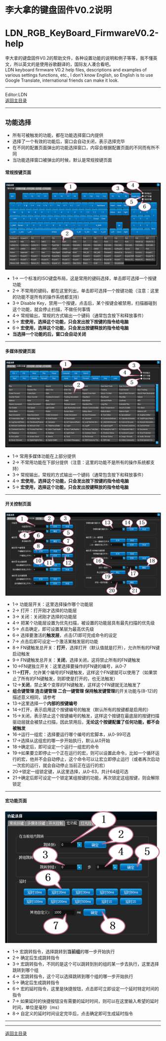 ﻿李大拿的键盘固件V0.2说明
=====================
LDN_RGB_KeyBoard_FirmwareV0.2-help
=====================
李大拿的键盘固件V0.2的帮助文件，各种设置功能的说明和例子等等，我不懂英文，所以英文的是使用谷歌翻译的，国际友人凑合看吧。<br>
LDN keyboard firmware V0.2 help files, descriptions and examples of various settings functions, etc., I don't know English, so English is to use Google Translate, international friends can make it look.
****
Editor:LDN<br>
[返回主目录](https://github.com/lswhome/LDN_RGB_KeyBoard_FirmwareV0.2-help "点击返回")
****
## 功能选择
   * 所有可被触发的功能，都在功能选择窗口内提供
   * 选择了一个有效的功能后，窗口会自动关闭，表示选择完毕
   * 在不同的配置页面弹出的功能选择窗口，内容会根据配置页面的不同而有所不同
   * 当功能选择窗口被弹出的时候，默认是常规按键页面
#### 常规按键页面
![](FuncSelect_NormalKey.png)
   * 1-> 一个标准的ISO键盘布局，这是常用的键码选择，单击即可选择一个按键功能
   * 2-> 不常用的键码，都在这里列出，单击即可选择一个按键功能（注意：这里的功能不是所有的操作系统都支持）
   * 3-> Disable Key，禁用一个按键，点击后，某个按键会被禁用，扫描器碰到这个功能，就会停止扫描，不做任何事情
   * 4-> 常规输出，常规的方式输出一个键码（通常包含按下和释放事件）
   * 5-> **宏使用，选择这个功能，只会发出按下按键的指令给电脑**
   * 6-> **宏使用，选择这个功能，只会发出按键释放的指令给电脑**
   * **当选择一个功能的后，窗口会自动关闭**
----
#### 多媒体按键页面
![](FuncSelect_MediaKey.png)
   * 1-> 常用多媒体功能在上部分提供
   * 2-> 不常用功能在下部分提供（注意：这里的功能不是所有的操作系统都支持）
   * 3-> 常规输出，常规的方式输出一个键码（通常包含按下和释放事件）
   * 4-> **宏使用，选择这个功能，只会发出按下按键的指令给电脑**
   * 5-> **宏使用，选择这个功能，只会发出按键释放的指令给电脑**
----
#### 开关控制页面
![](FuncSelect_Switch.png)
   * 1-> 功能层开关：这里选择操作哪个功能层
   * 2-> 打开：打开刚才选择的功能层
   * 3-> 关闭：关闭刚才选择的功能层
   * 4-> 把某个功能层设置为优先扫描，被设置的功能层具有最先扫描的优先级
   * 5-> 点击确定，即可设置某层为最高优先级
   * 6-> 选择要激活的**触发层**，点击(7)即可完成命令的设定
   * 7-> 点击后即可设定一个激活某触发层的功能
   * 8-> FN键触发总开关：**打开**，选择打开（默认值就是打开），允许所有的FN键启动触发
   * 9-> FN键触发总开关：**关闭**，选择关闭，这将禁止所有的FN键触发
   * 10->FN键独立开关：这里选择要操作的FN键的编号，从0-7
   * 11->**打开**，允许某个编号的FN键触发，这样这个FN键就可以使用了（如果禁止了所有的FN键触发，则即使是打开的，也无法触发）
   * 12->**关闭**，禁止某个变厚的FN键触发，这样这个FN键就无法触发了
   * **组合键管理 连击键管理 二合一键管理 保持触发键管理**的开关功能与(8-12)的描述意义相同，请参考
   * 13->这里选择一个**内部的按键编号**
   * 14->打开，表示启用这个按键编号的触发（默认所有的按键都是启用的）
   * 15->关闭，表示禁止这个按键编号的触发，这样这个按键在最底层的按键扫描驱动层就会被禁止扫描，因此禁用后，**无论这个按键配置了任何功能，都不会被触发**
   * 16->运行一组宏：选择要运行哪个编号的宏脚本，从0-99可选
   * 17->选择从这组宏的哪一步开始执行，默认从0开始
   * 18->确定后，即可设定一个运行一组宏的命令
   * 19->如果要立即停止一个正在运行的宏，则可以设置此命令，比如一个循环运行的宏，他并不会自动停止，这个命令可以让宏立即停止运行（或者再次启动一次宏的运行，就会自动停止当前正在运行的宏）
   * 20->锁定一组锁定键，从这里选择，从0-63，共计64组可选
   * 21->确定后即可设定一个锁定某组按键的功能，再次锁定这组按键，则会解除锁定
----
#### 宏功能页面
![](FuncSelect_Macro.png)
   * 1-> 宏跳转指令，选择跳转到**当前组**的哪一步开始执行
   * 2-> 确定后生成跳转指令
   * 3-> 宏跳转指令，不同的是这个可以跳转到别的组的某一步去执行，这里选择跳转到哪个组
   * 4-> 宏跳转指令，这个可以选择跳转到哪个组的哪一步开始执行
   * 5-> 确定后生成跳转指令
   * 6-> 宏的延时指令，这里是快捷按钮，点击即可立即设定一个延时特定时间的指令
   * 7-> 如果延时的快捷按钮没有需要的延时时间，则可以在这里输入希望的延时时间，单位是毫秒（ms）
   * 8-> 自定义的延时时间设定完毕后，点击确定即可生成延时指令
----
   
****
[返回主目录](https://github.com/lswhome/LDN_RGB_KeyBoard_FirmwareV0.2-help "点击返回")









